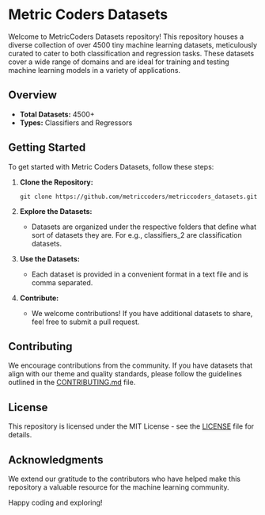 # Metric Coders Datasets

Welcome to MetricCoders Datasets repository! This repository houses a diverse collection of over 4500 tiny machine learning datasets, meticulously curated to cater to both classification and regression tasks. These datasets cover a wide range of domains and are ideal for training and testing machine learning models in a variety of applications.

## Overview

- **Total Datasets:** 4500+
- **Types:** Classifiers and Regressors

## Getting Started

To get started with Metric Coders Datasets, follow these steps:

1. **Clone the Repository:**
   ```
   git clone https://github.com/metriccoders/metriccoders_datasets.git
   ```

2. **Explore the Datasets:**
   - Datasets are organized under the respective folders that define what sort of datasets they are. For e.g., classifiers_2 are classification datasets.

3. **Use the Datasets:**
   - Each dataset is provided in a convenient format in a text file and is comma separated.

4. **Contribute:**
   - We welcome contributions! If you have additional datasets to share, feel free to submit a pull request.

## Contributing

We encourage contributions from the community. If you have datasets that align with our theme and quality standards, please follow the guidelines outlined in the [CONTRIBUTING.md](CONTRIBUTING.md) file.

## License

This repository is licensed under the MIT License - see the [LICENSE](LICENSE.md) file for details.

## Acknowledgments

We extend our gratitude to the contributors who have helped make this repository a valuable resource for the machine learning community.

Happy coding and exploring!
